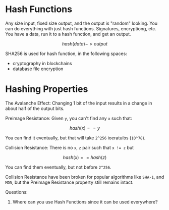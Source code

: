 # Hash Functions
Any size input, fixed size output, and the output is "random" looking.
You can do everything with just hash functions. Signatures, encryptiong, etc.
You have a data, run it to a hash function, and get an output.
```math
hash(data) -> output
```
SHA256 is used for hash function, in the following spaces:
- cryptography in blockchains
- database file encryption

# Hashing  Properties
The Avalanche Effect:
Changing 1 bit of the input results in a change in about half of the output bits.

Preimage Resistance:
Given `y`, you can't find any `x` such that:
```math
hash(x) == y
```
You can find it eventually, but that will take `2^256` ioeratuibs (`10^78`).

Collision Resistance:
There is no `x`, `z` pair such that `x != z` but
```math
hash(x) == hash(z)
```
You can find them eventually, but not before `2^256`.

Collision Resistance have been broken for popular algorithms like `SHA-1`,  and `MD5`, but the Preimage Resistance property still remains intact.

Questions:
1. Where can you use Hash Functions since it can be used everywhere?